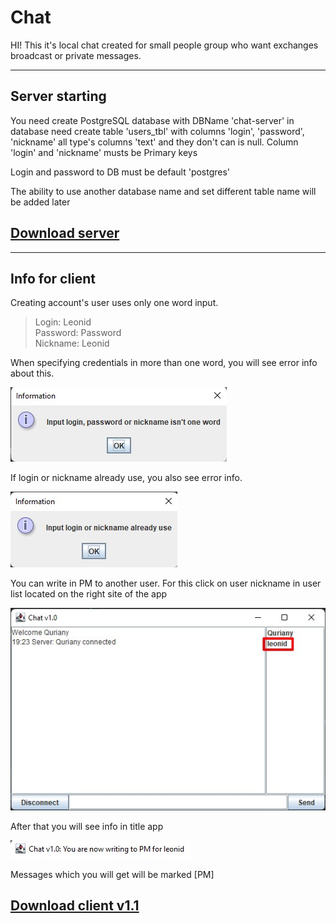 # Chat
HI! This it's local chat created for small people group who want exchanges broadcast or private messages.
***
## Server starting

You need create PostgreSQL database with DBName 'chat-server' in database need create table 'users_tbl' with columns
'login', 'password', 'nickname' all type's columns 'text' and they don't can is null. Column 'login' and 'nickname'
musts be Primary keys

Login and password to DB must be default 'postgres'

The ability to use another database name and set different table name will be added later

## [Download server](https://github.com/potapovleonid/Chat/raw/master/out/artifacts/chat_server_jar/chat-server.jar)

***

## Info for client
Creating account's user uses only one word input.
>Login: Leonid <br>
>Password: Password <br>
>Nickname: Leonid <br>

When specifying credentials in more than one word, you will see error info about this.

![error one word](https://github.com/potapovleonid/Chat/raw/master/img/error_one_word.jpg)

If login or nickname already use, you also see error info.

![error already use](https://github.com/potapovleonid/Chat/raw/master/img/error_alr_use.jpg)

You can write in PM to another user. 
For this click on user nickname in user list located on the right site of the app

![select user for pm](https://github.com/potapovleonid/Chat/raw/master/img/send_pm_select_user.jpg)

After that you will see info in title app

![show info about writing in pm](https://github.com/potapovleonid/Chat/raw/master/img/show_info_about_writing_in_pm.jpg)

Messages which you will get will be marked [PM]

## [Download client v1.1](https://github.com/potapovleonid/Chat/raw/master/out/artifacts/chat_client_jar/chat-client.jar)